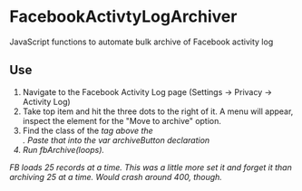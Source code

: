 # FacebookActivtyLogArchiver
JavaScript functions to automate bulk archive of Facebook activity log

## Use
1. Navigate to the Facebook Activity Log page (Settings -> Privacy -> Activity Log)
2. Take top item and hit the three dots to the right of it.  A menu will appear, inspect the element for the "Move to archive" option.
3. Find the class of the <i> tag above the <div>.  Paste that into the var archiveButton declaration
4. Run fbArchive(loops).  

FB loads 25 records at a time. This was a little more set it and forget it than archiving 25 at a time. Would crash around 400, though.
